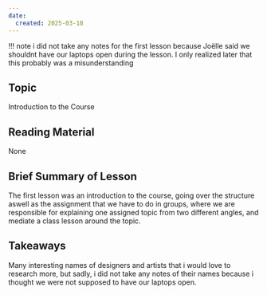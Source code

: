 ```yaml
---
date:
  created: 2025-03-18
---
```


!!! note
    i did not take any notes for the first lesson because Joëlle said we shouldnt have our laptops open during the lesson. I only realized later that this probably was a misunderstanding

## Topic

Introduction to the Course

## Reading Material

None

## Brief Summary of Lesson

The first lesson was an introduction to the course, going over the structure aswell as the assignment that we have to do in groups, where we are responsible for explaining one assigned topic from two different angles, and mediate a class lesson around the topic.

## Takeaways

Many interesting names of designers and artists that i would love to research more, but sadly, i did not take any notes of their names because i thought we were not supposed to have our laptops open.